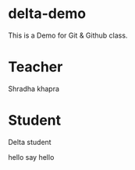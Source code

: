 # delta-demo
This is a Demo for Git &amp; Github class.

# Teacher
Shradha khapra

# Student 
Delta student

hello
say hello
